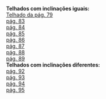 <b>Telhados com inclinações iguais:</b>
<br><a href="https://github.com/paulohscwb/geometria-descritiva/blob/main/telhados/casa.html" target="_blank">Telhado da pág. 79</a>
<br><a href="https://github.com/paulohscwb/geometria-descritiva/blob/main/telhados/telhado33.html" target="_blank">pág. 83</a>
<br><a href="https://github.com/paulohscwb/geometria-descritiva/blob/main/telhados/telhado34.html" target="_blank">pág. 84</a>
<br><a href="https://github.com/paulohscwb/geometria-descritiva/blob/main/telhados/telhado35.html" target="_blank">pág. 85</a>
<br><a href="https://github.com/paulohscwb/geometria-descritiva/blob/main/telhados/telhado36.html" target="_blank">pág. 86</a>
<br><a href="https://github.com/paulohscwb/geometria-descritiva/blob/main/telhados/telhado37.html" target="_blank">pág. 87</a>
<br><a href="https://github.com/paulohscwb/geometria-descritiva/blob/main/telhados/telhado38.html" target="_blank">pág. 88</a>
<br><a href="https://github.com/paulohscwb/geometria-descritiva/blob/main/telhados/telhado39.html" target="_blank">pág. 89</a>
<br><b>Telhados com inclinações diferentes:</b>
<br><a href="https://github.com/paulohscwb/geometria-descritiva/blob/main/telhados/telhado43.html" target="_blank">pág. 92</a>
<br><a href="https://github.com/paulohscwb/geometria-descritiva/blob/main/telhados/telhado44.html" target="_blank">pág. 93</a>
<br><a href="https://github.com/paulohscwb/geometria-descritiva/blob/main/telhados/telhado45.html" target="_blank">pág. 94</a>
<br><a href="https://github.com/paulohscwb/geometria-descritiva/blob/main/telhados/telhado46.html" target="_blank">pág. 95</a>
